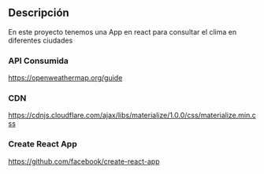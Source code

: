 ## Descripción

En este proyecto tenemos una App en react para consultar el clima en diferentes ciudades


### API Consumida
https://openweathermap.org/guide


### CDN
https://cdnjs.cloudflare.com/ajax/libs/materialize/1.0.0/css/materialize.min.css


### Create React App
https://github.com/facebook/create-react-app

